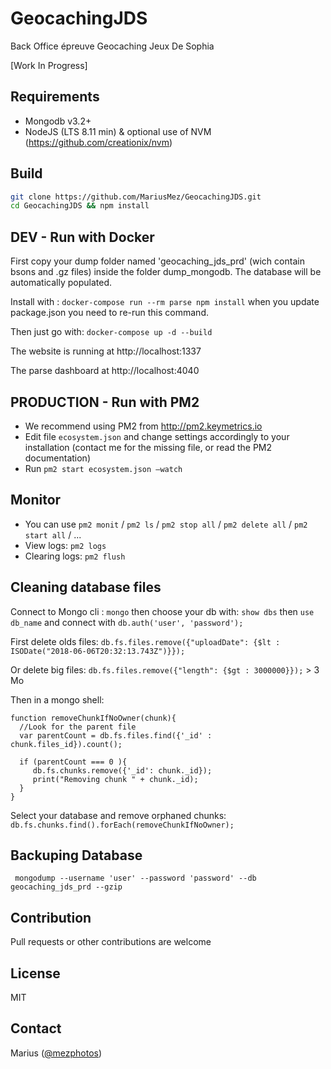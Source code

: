 # GeocachingJDS
Back Office épreuve Geocaching Jeux De Sophia

[Work In Progress]

## Requirements
- Mongodb v3.2+
- NodeJS (LTS 8.11 min) & optional use of NVM (https://github.com/creationix/nvm) 

## Build
```bash
git clone https://github.com/MariusMez/GeocachingJDS.git
cd GeocachingJDS && npm install
```


## DEV - Run with Docker

First copy your dump folder named 'geocaching_jds_prd' (wich contain bsons and .gz files) inside the folder dump_mongodb.
The database will be automatically populated.

Install with : `docker-compose run --rm parse npm install` when you update package.json you need to re-run this command.

Then just go with: `docker-compose up -d --build`

The website is running at http://localhost:1337

The parse dashboard at http://localhost:4040


## PRODUCTION - Run with PM2

- We recommend using PM2 from http://pm2.keymetrics.io 
- Edit file ```ecosystem.json``` and change settings accordingly to your installation (contact me for the missing file, or read the PM2 documentation)
- Run  ```pm2 start ecosystem.json —watch```

## Monitor

- You can use ```pm2 monit``` / ```pm2 ls``` / ```pm2 stop all``` / ```pm2 delete all``` / ```pm2 start all``` / ...
- View logs: ```pm2 logs```
- Clearing logs: ```pm2 flush```

## Cleaning database files

Connect to Mongo cli : `mongo` then choose your db with: `show dbs` then `use db_name` and connect with `db.auth('user', 'password');`

First delete olds files: `db.fs.files.remove({"uploadDate": {$lt : ISODate("2018-06-06T20:32:13.743Z")}});`

Or delete big files: `db.fs.files.remove({"length": {$gt : 3000000}});`  > 3 Mo

Then in a mongo shell: 

```
function removeChunkIfNoOwner(chunk){
  //Look for the parent file
  var parentCount = db.fs.files.find({'_id' : chunk.files_id}).count();

  if (parentCount === 0 ){
     db.fs.chunks.remove({'_id': chunk._id});
     print("Removing chunk " + chunk._id);
  }
}
```

Select your database and remove orphaned chunks: `db.fs.chunks.find().forEach(removeChunkIfNoOwner);`


## Backuping Database

``` mongodump --username 'user' --password 'password' --db geocaching_jds_prd --gzip```

## Contribution

Pull requests or other contributions are welcome

## License

MIT

## Contact

Marius ([@mezphotos](https://twitter.com/mezphotos))
